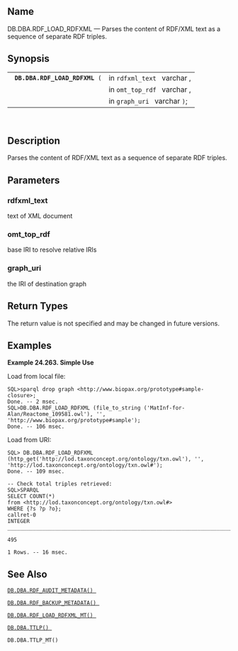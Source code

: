 <div id="fn_rdf_load_rdfxml" class="refentry">

<div class="titlepage">

</div>

<div class="refnamediv">

## Name

DB.DBA.RDF_LOAD_RDFXML — Parses the content of RDF/XML text as a
sequence of separate RDF triples.

</div>

<div class="refsynopsisdiv">

## Synopsis

<div id="fsyn_rdf_load_rdfxml" class="funcsynopsis">

|                                     |                              |
|-------------------------------------|------------------------------|
| ` `**`DB.DBA.RDF_LOAD_RDFXML`**` (` | in `rdfxml_text ` varchar ,  |
|                                     | in `omt_top_rdf ` varchar ,  |
|                                     | in `graph_uri ` varchar `)`; |

<div class="funcprototype-spacer">

 

</div>

</div>

</div>

<div id="desc_rdf_load_rdfxml" class="refsect1">

## Description

Parses the content of RDF/XML text as a sequence of separate RDF
triples.

</div>

<div id="params_rdf_load_rdfxml" class="refsect1">

## Parameters

<div id="id100764" class="refsect2">

### rdfxml_text

text of XML document

</div>

<div id="id100767" class="refsect2">

### omt_top_rdf

base IRI to resolve relative IRIs

</div>

<div id="id100770" class="refsect2">

### graph_uri

the IRI of destination graph

</div>

</div>

<div id="ret_rdf_load_rdfxml" class="refsect1">

## Return Types

The return value is not specified and may be changed in future versions.

</div>

<div id="examples_rdf_load_rdfxml" class="refsect1">

## Examples

<div id="ex_rdf_load_rdfxml" class="example">

**Example 24.263. Simple Use**

<div class="example-contents">

Load from local file:

``` screen
SQL>sparql drop graph <http://www.biopax.org/prototype#sample-closure>;
Done. -- 2 msec.
SQL>DB.DBA.RDF_LOAD_RDFXML (file_to_string ('MatInf-for-Alan/Reactome_109581.owl'), '', 'http://www.biopax.org/prototype#sample');
Done. -- 106 msec.
```

Load from URI:

``` screen
SQL> DB.DBA.RDF_LOAD_RDFXML (http_get('http://lod.taxonconcept.org/ontology/txn.owl'), '', 'http://lod.taxonconcept.org/ontology/txn.owl#');
Done. -- 109 msec.

-- Check total triples retrieved:
SQL>SPARQL
SELECT COUNT(*)
from <http://lod.taxonconcept.org/ontology/txn.owl#>
WHERE {?s ?p ?o};
callret-0
INTEGER
_______________________________________________________________________________

495

1 Rows. -- 16 msec.
```

</div>

</div>

  

</div>

<div id="seealso_rdf_load_rdfxml" class="refsect1">

## See Also

<a href="fn_rdf_audit_metadata.html" class="link"
title="DB.DBA.RDF_AUDIT_METADATA"><code
class="function">DB.DBA.RDF_AUDIT_METADATA() </code></a>

<a href="fn_rdf_backup_metadata.html" class="link"
title="DB.DBA.RDF_BACKUP_METADATA"><code
class="function">DB.DBA.RDF_BACKUP_METADATA() </code></a>

<a href="fn_rdf_load_rdfxml_mt.html" class="link"
title="DB.DBA.RDF_LOAD_RDFXML_MT"><code
class="function">DB.DBA.RDF_LOAD_RDFXML_MT() </code></a>

<a href="fn_ttlp.html" class="link" title="DB.DBA.TTLP"><code
class="function">DB.DBA.TTLP() </code></a>

`DB.DBA.TTLP_MT() `

</div>

</div>
